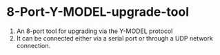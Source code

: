 # 8-Port-Y-MODEL-upgrade-tool
1. An 8-port tool for upgrading via the Y-MODEL protocol
2. It can be connected either via a serial port or through a UDP network connection.

